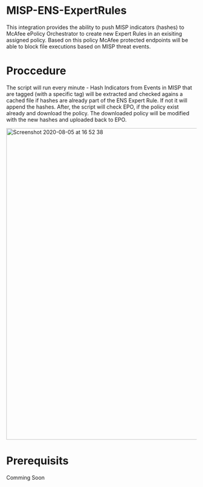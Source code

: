 # MISP-ENS-ExpertRules

This integration provides the ability to push MISP indicators (hashes) to McAfee ePolicy Orchestrator to create new Expert Rules in an exisiting assigned policy.
Based on this policy McAfee protected endpoints will be able to block file executions based on MISP threat events.

# Proccedure

The script will run every minute - Hash Indicators from Events in MISP that are tagged (with a specific tag) will be extracted and checked agains a cached file if hashes are already part of the ENS Expert Rule. If not it will append the hashes. After, the script will check EPO, if the policy exist already and download the policy. The downloaded policy will be modified with the new hashes and uploaded back to EPO.

<img width="826" alt="Screenshot 2020-08-05 at 16 52 38" src="https://user-images.githubusercontent.com/25227268/89427967-23643200-d73c-11ea-8e81-1075a51d00e0.png">

# Prerequisits

Comming Soon
